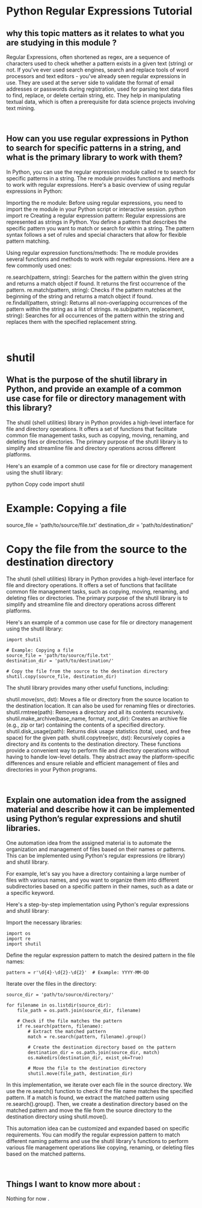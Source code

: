 # Python Regular Expressions Tutorial
## why this topic matters as it relates to what you are studying in this module ?
Regular Expressions, often shortened as regex, are a sequence of characters used to check whether a pattern exists in a given text (string) or not. If you've ever used search engines, search and replace tools of word processors and text editors - you've already seen regular expressions in use. They are used at the server side to validate the format of email addresses or passwords during registration, used for parsing text data files to find, replace, or delete certain string, etc. They help in manipulating textual data, which is often a prerequisite for data science projects involving text mining.

<br>

## How can you use regular expressions in Python to search for specific patterns in a string, and what is the primary library to work with them?
In Python, you can use the regular expression module called re to search for specific patterns in a string. The re module provides functions and methods to work with regular expressions. Here's a basic overview of using regular expressions in Python:

Importing the re module:
Before using regular expressions, you need to import the re module in your Python script or interactive session.
python
import re
Creating a regular expression pattern:
Regular expressions are represented as strings in Python. You define a pattern that describes the specific pattern you want to match or search for within a string. The pattern syntax follows a set of rules and special characters that allow for flexible pattern matching.

Using regular expression functions/methods:
The re module provides several functions and methods to work with regular expressions. Here are a few commonly used ones:

re.search(pattern, string): Searches for the pattern within the given string and returns a match object if found. It returns the first occurrence of the pattern.
re.match(pattern, string): Checks if the pattern matches at the beginning of the string and returns a match object if found.
re.findall(pattern, string): Returns all non-overlapping occurrences of the pattern within the string as a list of strings.
re.sub(pattern, replacement, string): Searches for all occurrences of the pattern within the string and replaces them with the specified replacement string.

<br>

# shutil
## What is the purpose of the shutil library in Python, and provide an example of a common use case for file or directory management with this library?
The shutil (shell utilities) library in Python provides a high-level interface for file and directory operations. It offers a set of functions that facilitate common file management tasks, such as copying, moving, renaming, and deleting files or directories. The primary purpose of the shutil library is to simplify and streamline file and directory operations across different platforms.

Here's an example of a common use case for file or directory management using the shutil library:

python
Copy code
import shutil

# Example: Copying a file
source_file = 'path/to/source/file.txt'
destination_dir = 'path/to/destination/'

# Copy the file from the source to the destination directory
The shutil (shell utilities) library in Python provides a high-level interface for file and directory operations. It offers a set of functions that facilitate common file management tasks, such as copying, moving, renaming, and deleting files or directories. The primary purpose of the shutil library is to simplify and streamline file and directory operations across different platforms.

Here's an example of a common use case for file or directory management using the shutil library:

    import shutil

    # Example: Copying a file
    source_file = 'path/to/source/file.txt'
    destination_dir = 'path/to/destination/'

    # Copy the file from the source to the destination directory
    shutil.copy(source_file, destination_dir)

The shutil library provides many other useful functions, including:

shutil.move(src, dst): Moves a file or directory from the source location to the destination location. It can also be used for renaming files or directories.
shutil.rmtree(path): Removes a directory and all its contents recursively.
shutil.make_archive(base_name, format, root_dir): Creates an archive file (e.g., zip or tar) containing the contents of a specified directory.
shutil.disk_usage(path): Returns disk usage statistics (total, used, and free space) for the given path.
shutil.copytree(src, dst): Recursively copies a directory and its contents to the destination directory.
These functions provide a convenient way to perform file and directory operations without having to handle low-level details. They abstract away the platform-specific differences and ensure reliable and efficient management of files and directories in your Python programs.

<br>

## Explain one automation idea from the assigned material and describe how it can be implemented using Python’s regular expressions and shutil libraries.
One automation idea from the assigned material is to automate the organization and management of files based on their names or patterns. This can be implemented using Python's regular expressions (re library) and shutil library.

For example, let's say you have a directory containing a large number of files with various names, and you want to organize them into different subdirectories based on a specific pattern in their names, such as a date or a specific keyword.

Here's a step-by-step implementation using Python's regular expressions and shutil library:

Import the necessary libraries:

    import os
    import re
    import shutil

Define the regular expression pattern to match the desired pattern in the file names:

    pattern = r'\d{4}-\d{2}-\d{2}'  # Example: YYYY-MM-DD

Iterate over the files in the directory:

    source_dir = 'path/to/source/directory/'

    for filename in os.listdir(source_dir):
        file_path = os.path.join(source_dir, filename)
        
        # Check if the file matches the pattern
        if re.search(pattern, filename):
            # Extract the matched pattern
            match = re.search(pattern, filename).group()
            
            # Create the destination directory based on the pattern
            destination_dir = os.path.join(source_dir, match)
            os.makedirs(destination_dir, exist_ok=True)
            
            # Move the file to the destination directory
            shutil.move(file_path, destination_dir)

In this implementation, we iterate over each file in the source directory. We use the re.search() function to check if the file name matches the specified pattern. If a match is found, we extract the matched pattern using re.search().group(). Then, we create a destination directory based on the matched pattern and move the file from the source directory to the destination directory using shutil.move().

This automation idea can be customized and expanded based on specific requirements. You can modify the regular expression pattern to match different naming patterns and use the shutil library's functions to perform various file management operations like copying, renaming, or deleting files based on the matched patterns.

<br>

## Things I want to know more about :
Nothing for now .

